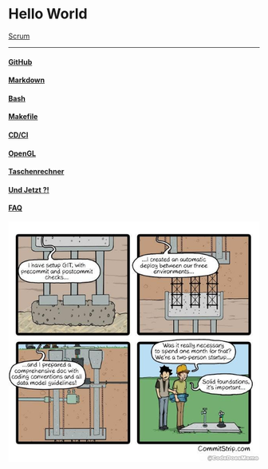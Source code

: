 # Hello World

[Scrum](scrum.md)  

_______________

#### [GitHub](github.md)  
#### [Markdown](markdown.md)  
#### [Bash](bash.md)  
#### [Makefile](makefile.md)  
#### [CD/CI](pipeline.md)  
#### [OpenGL](opengl.md)  
#### [Taschenrechner](taschenrechner.md)  
#### [Und Jetzt ?!](fazit.md)
#### [FAQ](faq.md)   

![Foundations are important](assets/pictures/fundation-meme.jpg)